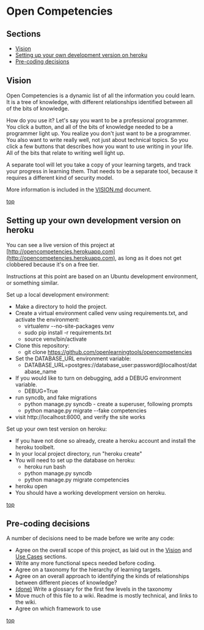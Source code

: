 <a name="top"></a>Open Competencies
===

Sections
---
- [Vision](#vision)
- [Setting up your own development version on heroku](#dev_setup)
- [Pre-coding decisions](#pre_coding_decisions)

<a name="vision"></a>Vision
-------
Open Competencies is a dynamic list of all the information you could learn.  It is a tree of knowledge, with different relationships identified between all of the bits of knowledge.

How do you use it?  Let's say you want to be a professional programmer.  You click a button, and all of the bits of knowledge needed to be a programmer light up.  You realize you don't just want to be a programmer.  You  also want to write really well, not just about technical topics.  So you click a few buttons that describes how you want to use writing in your life.  All of the bits that relate to writing well light up.

A separate tool will let you take a copy of your learning targets, and track your progress in learning them.  That needs to be a separate tool, because it requires a different kind of security model.

More information is included in the [VISION.md](https://github.com/openlearningtools/opencompetencies/blob/master/docs/VISION.md) document.

[top](#top)

<a name="dev_setup"></a>Setting up your own development version on heroku
---
You can see a live version of this project at [http://opencompetencies.herokuapp.com](http://opencompetencies.herokuapp.com), as long as it does not get clobbered because it's on a free tier.

Instructions at this point are based on an Ubuntu development environment, or something similar.

Set up a local development environment:
- Make a directory to hold the project.
- Create a virtual environment called venv using requirements.txt, and activate the environment:
    - virtualenv --no-site-packages venv
    - sudo pip install -r requirements.txt
    - source venv/bin/activate
- Clone this repository:
    - git clone https://github.com/openlearningtools/opencompetencies
- Set the DATABASE_URL environment variable:
    - DATABASE_URL=postgres://database_user:password@localhost/database_name
- If you would like to turn on debugging, add a DEBUG environment variable.
    - DEBUG=True
- run syncdb, and fake migrations
    - python manage.py syncdb
	 	  - create a superuser, following prompts
    - python manage.py migrate --fake competencies
- visit http://localhost:8000, and verify the site works

Set up your own test version on heroku:
- If you have not done so already, create a heroku account and install the heroku toolbelt.
- In your local project directory, run "heroku create"
- You will need to set up the database on heroku:
    - heroku run bash
    - python manage.py syncdb
    - python manage.py migrate competencies
- heroku open
- You should have a working development version on heroku.

[top](#top)

<a name="pre_coding_decisions"></a>Pre-coding decisions
---
A number of decisions need to be made before we write any code:
- Agree on the overall scope of this project, as laid out in the [Vision](#vision) and [Use Cases](#use_cases) sections.
- Write any more functional specs needed before coding.
- Agree on a taxonomy for the hierarchy of learning targets.
- Agree on an overall approach to identifying the kinds of relationships between different pieces of knowledge?
- [(done)](https://github.com/openlearningtools/opencompetencies/blob/master/GLOSSARY.md) Write a glossary for the first few levels in the taxonomy
- Move much of this file to a wiki. Readme is mostly technical, and links to the wiki.
- Agree on which framework to use

[top](#top)
